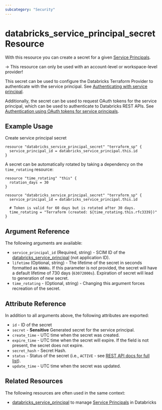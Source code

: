 ```yaml
---
subcategory: "Security"
---
```

# databricks_service_principal_secret Resource

With this resource you can create a secret for a given [Service Principals](https://docs.databricks.com/administration-guide/users-groups/service-principals.html).

-> This resource can only be used with an account-level or workspace-level provider!

This secret can be used to configure the Databricks Terraform Provider to authenticate with the service principal. See [Authenticating with service principal](../index.md#authenticating-with-service-principal).

Additionally, the secret can be used to request OAuth tokens for the service principal, which can be used to authenticate to Databricks REST APIs. See [Authentication using OAuth tokens for service principals](https://docs.databricks.com/dev-tools/authentication-oauth.html).

## Example Usage

Create service principal secret

```hcl
resource "databricks_service_principal_secret" "terraform_sp" {
  service_principal_id = databricks_service_principal.this.id
}
```

A secret can be automatically rotated by taking a dependency on the `time_rotating` resource:

```hcl
resource "time_rotating" "this" {
  rotation_days = 30
}

resource "databricks_service_principal_secret" "terraform_sp" {
  service_principal_id = databricks_service_principal.this.id

  # Token is valid for 60 days but is rotated after 30 days.
  time_rotating = "Terraform (created: ${time_rotating.this.rfc3339})"
}
```

## Argument Reference

The following arguments are available:

* `service_principal_id` (Required, string) - SCIM ID of the [databricks_service_principal](service_principal.md) (not application ID).
* `lifetime` (Optional, string) - The lifetime of the secret in seconds formatted as `NNNNs`. If this parameter is not provided, the secret will have a default lifetime of 730 days (`63072000s`).  Expiration of secret will lead to generation of new secret.
* `time_rotating` - (Optional, string) - Changing this argument forces recreation of the secret.

## Attribute Reference

In addition to all arguments above, the following attributes are exported:

* `id` - ID of the secret
* `secret` - **Sensitive** Generated secret for the service principal.
* `create_time` - UTC time when the secret was created.
* `expire_time` - UTC time when the secret will expire. If the field is not present, the secret does not expire.
* `secret_hash` - Secret Hash.
* `status`  - Status of the secret (i.e., `ACTIVE` - see [REST API docs for full list](https://docs.databricks.com/api/account/serviceprincipalsecrets/list#secrets-status)).
* `update_time` - UTC time when the secret was updated.

## Related Resources

The following resources are often used in the same context:

* [databricks_service_principal](service_principal.md) to manage [Service Principals](https://docs.databricks.com/administration-guide/users-groups/service-principals.html) in Databricks
